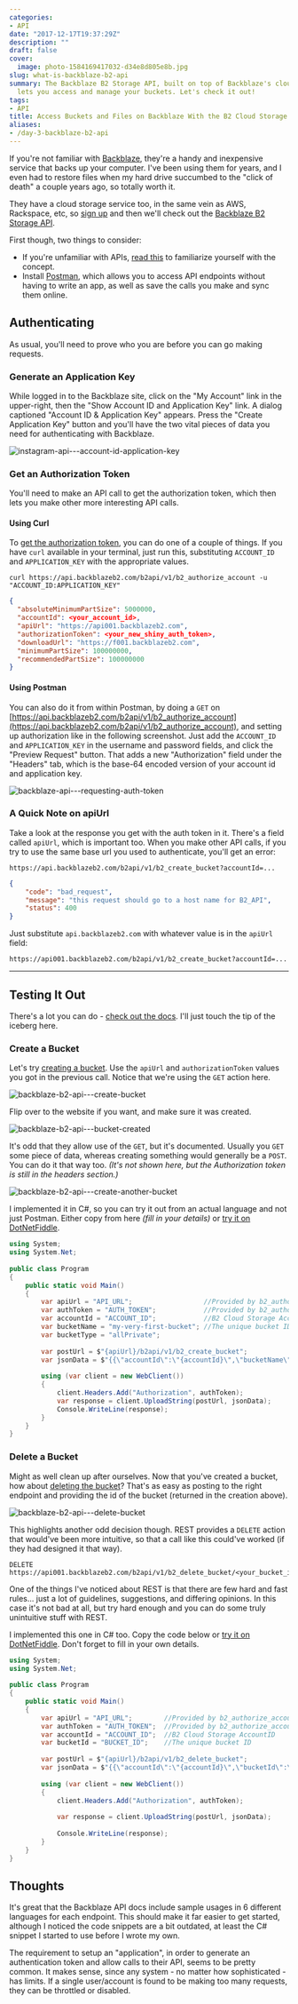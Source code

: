 ```yaml
---
categories:
- API
date: "2017-12-17T19:37:29Z"
description: ""
draft: false
cover:
  image: photo-1584169417032-d34e8d805e8b.jpg
slug: what-is-backblaze-b2-api
summary: The Backblaze B2 Storage API, built on top of Backblaze's cloud storage,
  lets you access and manage your buckets. Let's check it out!
tags:
- API
title: Access Buckets and Files on Backblaze With the B2 Cloud Storage API
aliases:
- /day-3-backblaze-b2-api
---
```

If you're not familiar with [Backblaze](https://secure.backblaze.com/r/00d15h), they're a handy and inexpensive service that backs up your computer. I've been using them for years, and I even had to restore files when my hard drive succumbed to the "click of death" a couple years ago, so totally worth it.

They have a cloud storage service too, in the same vein as AWS, Rackspace, etc, so [sign up](https://www.backblaze.com/b2/sign-up.html) and then we'll check out the [Backblaze B2 Storage API](https://www.backblaze.com/b2/docs/).

First though, two things to consider:

- If you're unfamiliar with APIs, [read this](https://grantwinney.com/what-is-an-api/) to familiarize yourself with the concept.
- Install [Postman](https://www.postman.com/), which allows you to access API endpoints without having to write an app, as well as save the calls you make and sync them online.

## Authenticating

As usual, you'll need to prove who you are before you can go making requests.

### Generate an Application Key

While logged in to the Backblaze site, click on the "My Account" link in the upper-right, then the "Show Account ID and Application Key" link. A dialog captioned "Account ID & Application Key" appears. Press the "Create Application Key" button and you'll have the two vital pieces of data you need for authenticating with Backblaze.

![instagram-api---account-id-application-key](instagram-api---account-id-application-key.png)

### Get an Authorization Token

You'll need to make an API call to get the authorization token, which then lets you make other more interesting API calls.

#### Using Curl

To [get the authorization token](https://www.backblaze.com/b2/docs/b2_authorize_account.html), you can do one of a couple of things. If you have `curl` available in your terminal, just run this, substituting `ACCOUNT_ID` and `APPLICATION_KEY` with the appropriate values.

```
curl https://api.backblazeb2.com/b2api/v1/b2_authorize_account -u "ACCOUNT_ID:APPLICATION_KEY"
```

```json
{
  "absoluteMinimumPartSize": 5000000,
  "accountId": <your_account_id>,
  "apiUrl": "https://api001.backblazeb2.com",
  "authorizationToken": <your_new_shiny_auth_token>,
  "downloadUrl": "https://f001.backblazeb2.com",
  "minimumPartSize": 100000000,
  "recommendedPartSize": 100000000
}
```

#### Using Postman

You can also do it from within Postman, by doing a `GET` on [https://api.backblazeb2.com/b2api/v1/b2_authorize_account](https://api.backblazeb2.com/b2api/v1/b2_authorize_account), and setting up authorization like in the following screenshot. Just add the `ACCOUNT_ID` and `APPLICATION_KEY` in the username and password fields, and click the "Preview Request" button. That adds a new "Authorization" field under the "Headers" tab, which is the base-64 encoded version of your account id and application key.

![backblaze-api---requesting-auth-token](backblaze-api---requesting-auth-token.png)

### A Quick Note on apiUrl

Take a look at the response you get with the auth token in it. There's a field called `apiUrl`, which is important too. When you make other API calls, if you try to use the same base url you used to authenticate, you'll get an error:

```
https://api.backblazeb2.com/b2api/v1/b2_create_bucket?accountId=...
```

```json
{
    "code": "bad_request",
    "message": "this request should go to a host name for B2_API",
    "status": 400
}
```

Just substitute `api.backblazeb2.com` with whatever value is in the `apiUrl` field:

```
https://api001.backblazeb2.com/b2api/v1/b2_create_bucket?accountId=...
```

---

## Testing It Out

There's a lot you can do - [check out the docs](https://www.backblaze.com/b2/docs/). I'll just touch the tip of the iceberg here.

### Create a Bucket

Let's try [creating a bucket](https://www.backblaze.com/b2/docs/b2_create_bucket.html). Use the `apiUrl` and `authorizationToken` values you got in the previous call. Notice that we're using the `GET` action here.

![backblaze-b2-api---create-bucket](backblaze-b2-api---create-bucket.png)

Flip over to the website if you want, and make sure it was created.

![backblaze-b2-api---bucket-created](backblaze-b2-api---bucket-created.png)

It's odd that they allow use of the `GET`, but it's documented. Usually you `GET` some piece of data, whereas creating something would generally be a `POST`. You can do it that way too. _(It's not shown here, but the Authorization token is still in the headers section.)_

![backblaze-b2-api---create-another-bucket](backblaze-b2-api---create-another-bucket.png)

I implemented it in C#, so you can try it out from an actual language and not just Postman. Either copy from here _(fill in your details)_ or [try it on DotNetFiddle](https://dotnetfiddle.net/tFcFdj).

```csharp
using System;
using System.Net;
					
public class Program
{
	public static void Main()
	{
		var apiUrl = "API_URL";                  //Provided by b2_authorize_account 
		var authToken = "AUTH_TOKEN";            //Provided by b2_authorize_account
		var accountId = "ACCOUNT_ID";            //B2 Cloud Storage AccountID
		var bucketName = "my-very-first-bucket"; //The unique bucket ID
		var bucketType = "allPrivate";
		
		var postUrl = $"{apiUrl}/b2api/v1/b2_create_bucket";
		var jsonData = $"{{\"accountId\":\"{accountId}\",\"bucketName\":\"{bucketName}\",\"bucketType\":\"{bucketType}\"}}";
		
		using (var client = new WebClient())
		{
			client.Headers.Add("Authorization", authToken);
			var response = client.UploadString(postUrl, jsonData);
			Console.WriteLine(response);
		}
	}
}
```

### Delete a Bucket

Might as well clean up after ourselves. Now that you've created a bucket, how about [deleting the bucket](https://www.backblaze.com/b2/docs/b2_delete_bucket.html)? That's as easy as posting to the right endpoint and providing the id of the bucket (returned in the creation above).

![backblaze-b2-api---delete-bucket](backblaze-b2-api---delete-bucket.png)

This highlights another odd decision though. REST provides a `DELETE` action that would've been more intuitive, so that a call like this could've worked (if they had designed it that way).

```
DELETE https://api001.backblazeb2.com/b2api/v1/b2_delete_bucket/<your_bucket_id>
```

One of the things I've noticed about REST is that there are few hard and fast rules... just a lot of guidelines, suggestions, and differing opinions. In this case it's not bad at all, but try hard enough and you can do some truly unintuitive stuff with REST.

I implemented this one in C# too. Copy the code below or [try it on DotNetFiddle](https://dotnetfiddle.net/QDAonx). Don't forget to fill in your own details.

```csharp
using System;
using System.Net;
					
public class Program
{
	public static void Main()
	{
		var apiUrl = "API_URL";        //Provided by b2_authorize_account 
		var authToken = "AUTH_TOKEN";  //Provided by b2_authorize_account
		var accountId = "ACCOUNT_ID";  //B2 Cloud Storage AccountID 
		var bucketId = "BUCKET_ID";    //The unique bucket ID		
		
		var postUrl = $"{apiUrl}/b2api/v1/b2_delete_bucket";
		var jsonData = $"{{\"accountId\":\"{accountId}\",\"bucketId\":\"{bucketId}\"}}";
		
		using (var client = new WebClient())
		{
			client.Headers.Add("Authorization", authToken);
			
			var response = client.UploadString(postUrl, jsonData);
			
			Console.WriteLine(response);
		}
	}
}
```

## Thoughts

It's great that the Backblaze API docs include sample usages in 6 different languages for each endpoint. This should make it far easier to get started, although I noticed the code snippets are a bit outdated, at least the C# snippet I started to use before I wrote my own.

The requirement to setup an "application", in order to generate an authentication token and allow calls to their API, seems to be pretty common. It makes sense, since any system - no matter how sophisticated - has limits. If a single user/account is found to be making too many requests, they can be throttled or disabled.
